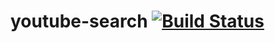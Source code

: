 # youtube-search [![Build Status](https://travis-ci.org/betzalt/youtube-search.svg)](https://travis-ci.org/betzalt/youtube-search)
